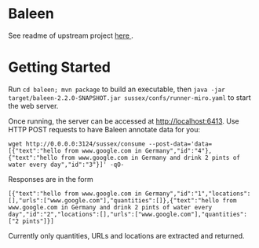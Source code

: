 # Baleen

See readme of upstream project [here ](https://github.com/dstl/baleen).

# Getting Started

Run `cd baleen; mvn package` to build an executable, then `java -jar target/baleen-2.2.0-SNAPSHOT.jar sussex/confs/runner-miro.yaml` to start the web server.

Once running, the server can be accessed at [http://localhost:6413](http://localhost:6413). Use HTTP POST requests to have Baleen annotate data for you:

```
wget http://0.0.0.0:3124/sussex/consume --post-data='data=[{"text":"hello from www.google.com in Germany","id":"4"},{"text":"hello from www.google.com in Germany and drink 2 pints of water every day","id":"3"}]' -qO-
```

Responses are in the form

```
[{"text":"hello from www.google.com in Germany","id":"1","locations":[],"urls":["www.google.com"],"quantities":[]},{"text":"hello from www.google.com in Germany and drink 2 pints of water every day","id":"2","locations":[],"urls":["www.google.com"],"quantities":["2 pints"]}]
```

Currently only quantities, URLs and locations are extracted and returned.



